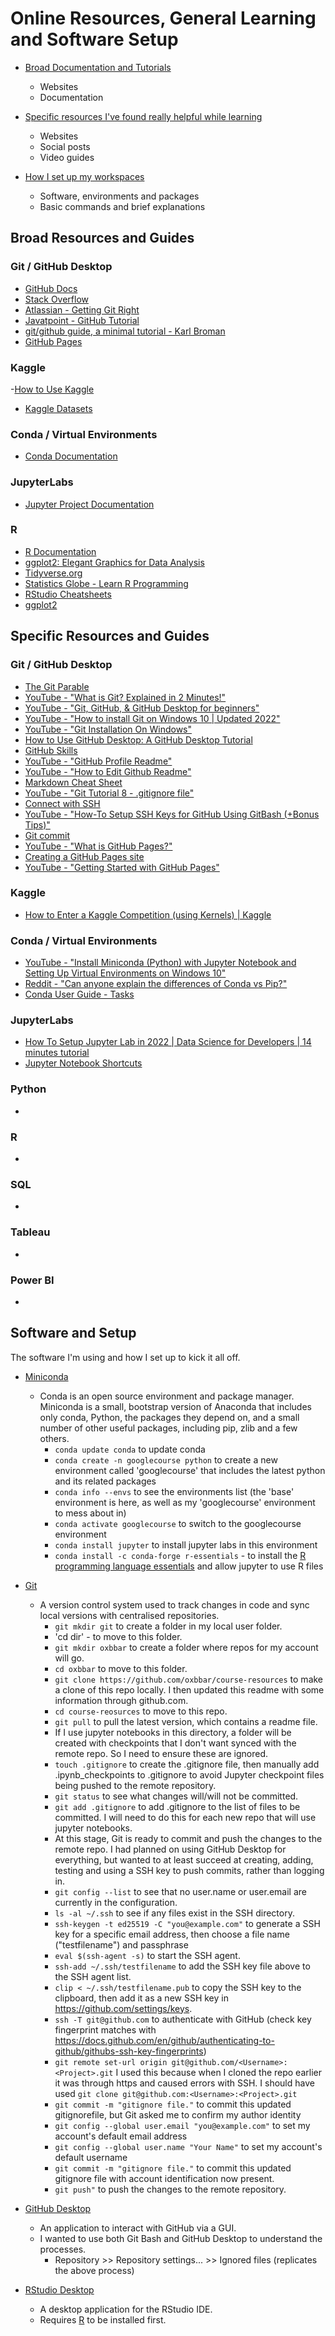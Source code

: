 # Online Resources, General Learning and Software Setup

- [Broad Documentation and Tutorials](#broad-resources-and-guides)
  - Websites
  - Documentation
  
- [Specific resources I've found really helpful while learning](#specific-resources-and-guides)
  - Websites
  - Social posts
  - Video guides
  
- [How I set up my workspaces](#software-and-setup)
  - Software, environments and packages
  - Basic commands and brief explanations

## Broad Resources and Guides

### Git / GitHub Desktop

- [GitHub Docs](https://docs.github.com/en)
- [Stack Overflow](https://stackoverflow.com/)
- [Atlassian - Getting Git Right](https://www.atlassian.com/git)
- [Javatpoint - GitHub Tutorial](https://www.javatpoint.com/github)
- [git/github guide, a minimal tutorial - Karl Broman](https://kbroman.org/github_tutorial/)
- [GitHub Pages](https://pages.github.com/)

### Kaggle

-[How to Use Kaggle](https://www.kaggle.com/docs)
- [Kaggle Datasets](https://www.kaggle.com/datasets)

### Conda / Virtual Environments

- [Conda Documentation](https://docs.conda.io/projects/conda/en/latest/index.html)

### JupyterLabs

- [Jupyter Project Documentation](https://docs.jupyter.org/en/latest/)

### R

- [R Documentation](https://www.rdocumentation.org/)
- [ggplot2: Elegant Graphics for Data Analysis](https://ggplot2-book.org/index.html)
- [Tidyverse.org](https://www.tidyverse.org/)
- [Statistics Globe - Learn R Programming](https://statisticsglobe.com/r-programming-language)
- [RStudio Cheatsheets](https://www.rstudio.com/resources/cheatsheets/)
- [ggplot2](https://ggplot2.tidyverse.org/)

## Specific Resources and Guides

### Git / GitHub Desktop

- [The Git Parable](https://tom.preston-werner.com/2009/05/19/the-git-parable.html)
- [YouTube - "What is Git? Explained in 2 Minutes!"](https://www.youtube.com/watch?v=2ReR1YJrNOM)
- [YouTube - "Git, GitHub, & GitHub Desktop for beginners"](https://www.youtube.com/watch?v=8Dd7KRpKeaE)
- [YouTube - "How to install Git on Windows 10 | Updated 2022"](https://www.youtube.com/watch?v=cJTXh7g-uCM)
- [YouTube - "Git Installation On Windows"](https://www.youtube.com/watch?v=2j7fD92g-gE)
- [How to Use GitHub Desktop: A GitHub Desktop Tutorial](https://www.simplilearn.com/how-to-use-github-desktop-tutorial-article)
- [GitHub Skills](https://skills.github.com/)
- [YouTube - "GitHub Profile Readme"](https://www.youtube.com/watch?v=KhGWbt1dAKQ)
- [YouTube - "How to Edit Github Readme"](https://www.youtube.com/watch?v=-0GjKG4gRmY)
- [Markdown Cheat Sheet](https://www.markdownguide.org/cheat-sheet/)
- [YouTube - "Git Tutorial 8 - .gitignore file"](https://www.youtube.com/watch?v=ErJyWO8TGoM)
- [Connect with SSH](https://docs.github.com/en/authentication/connecting-to-github-with-ssh/about-ssh)
- [YouTube - "How-To Setup SSH Keys for GitHub Using GitBash (+Bonus Tips)"](https://www.youtube.com/watch?v=6e3LCcpjqpc)
- [Git commit](https://www.atlassian.com/git/tutorials/saving-changes/git-commit)
- [YouTube - "What is GitHub Pages?"](https://www.youtube.com/watch?v=2MsN8gpT6jY)
- [Creating a GitHub Pages site](https://docs.github.com/en/pages/getting-started-with-github-pages/creating-a-github-pages-site)
- [YouTube - "Getting Started with GitHub Pages"](https://www.youtube.com/watch?v=QyFcl_Fba-k)

### Kaggle

- [How to Enter a Kaggle Competition (using Kernels) | Kaggle](https://www.youtube.com/watch?v=GJBOMWpLpTQ)

### Conda / Virtual Environments

- [YouTube - "Install Miniconda (Python) with Jupyter Notebook and Setting Up Virtual Environments on Windows 10"](https://www.youtube.com/watch?v=XCvgyvBFjyM)
- [Reddit - "Can anyone explain the differences of Conda vs Pip?"](https://www.reddit.com/r/Python/comments/w564g0/can_anyone_explain_the_differences_of_conda_vs_pip/)
- [Conda User Guide - Tasks](https://docs.conda.io/projects/conda/en/latest/user-guide/tasks/index.html)

### JupyterLabs

- [How To Setup Jupyter Lab in 2022 | Data Science for Developers | 14 minutes tutorial](https://www.youtube.com/watch?v=BtYXPY-A9_M)
- [Jupyter Notebook Shortcuts](https://towardsdatascience.com/jypyter-notebook-shortcuts-bf0101a98330)

### Python

- 

### R

-

### SQL

- 

### Tableau

- 

### Power BI

- 

## Software and Setup

The software I'm using and how I set up to kick it all off.

- [Miniconda](https://docs.conda.io/en/main/miniconda.html)
    - Conda is an open source environment and package manager. Miniconda is a small, bootstrap version of Anaconda that includes only conda, Python, the packages they depend on, and a small number of other useful packages, including pip, zlib and a few others.
        - `conda update conda` to update conda
        - `conda create -n googlecourse python` to create a new environment called 'googlecourse' that includes the latest python and its related packages
        - `conda info --envs` to see the environments list (the 'base' environment is here, as well as my 'googlecourse' environment to mess about in)
        - `conda activate googlecourse` to switch to the googlecourse environment
        - `conda install jupyter` to install jupyter labs in this environment
        - `conda install -c conda-forge r-essentials` - to install the [R programming language essentials](https://anaconda.org/conda-forge/r-essentials) and allow jupyter to use R files

- [Git](https://git-scm.com/)
    - A version control system used to track changes in code and sync local versions with centralised repositories.
        - `git mkdir git` to create a folder in my local user folder.
        - 'cd dir' - to move to this folder.
        - `git mkdir oxbbar` to create a folder where repos for my account will go.
        - `cd oxbbar` to move to this folder.
        - `git clone https://github.com/oxbbar/course-resources` to make a clone of this repo locally. I then updated this readme with some information through github.com.
        - `cd course-reosurces` to move to this repo.
        - `git pull` to pull the latest version, which contains a readme file.
        - If I use jupyter notebooks in this directory, a folder will be created with checkpoints that I don't want synced with the remote repo. So I need to ensure these are ignored.
        - `touch .gitignore` to create the .gitignore file, then manually add .ipynb_checkpoints to .gitignore to avoid Jupyter checkpoint files being pushed to the remote repository.
        - `git status` to see what changes will/will not be committed. 
        - `git add .gitignore` to add .gitignore to the list of files to be committed. I will need to do this for each new repo that will use jupyter notebooks.
        - At this stage, Git is ready to commit and push the changes to the remote repo. I had planned on using GitHub Desktop for everything, but wanted to at least succeed at creating, adding, testing and using a SSH key to push commits, rather than logging in.
        - `git config --list` to see that no user.name or user.email are currently in the configuration.
        - `ls -al ~/.ssh` to see if any files exist in the SSH directory.
        - `ssh-keygen -t ed25519 -C "you@example.com"` to generate a SSH key for a specific email address, then choose a file name ("testfilename") and passphrase
        - `eval $(ssh-agent -s)` to start the SSH agent.
        - `ssh-add ~/.ssh/testfilename` to add the SSH key file above to the SSH agent list.
        - `clip < ~/.ssh/testfilename.pub` to copy the SSH key to the clipboard, then add it as a new SSH key in https://github.com/settings/keys.
        - `ssh -T git@github.com` to authenticate with GitHub (check key fingerprint matches with https://docs.github.com/en/github/authenticating-to-github/githubs-ssh-key-fingerprints)
        - `git remote set-url origin git@github.com/<Username>:<Project>.git` I used this because when I cloned the repo earlier it was through https and caused errors with SSH. I should have used `git clone git@github.com:<Username>:<Project>.git`
        - `git commit -m "gitignore file."` to commit this updated gitignorefile, but Git asked me to confirm my author identity
        - `git config --global user.email "you@example.com"` to set my account's default email address
        - `git config --global user.name "Your Name"` to set my account's default username
        - `git commit -m "gitignore file."` to commit this updated gitignore file with account identification now present.
        - `git push"` to push the changes to the remote repository.
    
- [GitHub Desktop](https://desktop.github.com/)
    - An application to interact with GitHub via a GUI. 
    - I wanted to use both Git Bash and GitHub Desktop to understand the processes.
        - Repository >> Repository settings... >> Ignored files (replicates the above process)

- [RStudio Desktop](https://posit.co/download/rstudio-desktop/)
    - A desktop application for the RStudio IDE.
    - Requires [R](https://cran.rstudio.com/) to be installed first.
